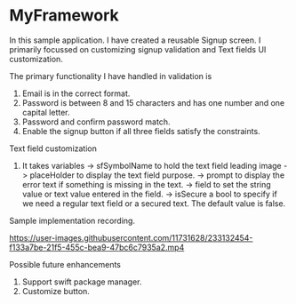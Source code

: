 # MyFramework

In this sample application. I have created a reusable Signup screen. I primarily focussed on customizing signup validation and Text fields UI customization. 

The primary functionality I have handled in validation is
  1) Email is in the correct format.
  2) Password is between 8 and 15 characters and has one number and one capital letter.
  3) Password and confirm password match.
  4) Enable the signup button if all three fields satisfy the constraints.
  
Text field customization
  1) It takes variables 
      -> sfSymbolName to hold the text field leading image
      -> placeHolder to display the text field purpose.
      -> prompt to display the error text if something is missing in the text.
      -> field to set the string value or text value entered in the field.
      -> isSecure a bool to specify if we need a regular text field or a secured text. The default value is false.
      

Sample implementation recording.



https://user-images.githubusercontent.com/11731628/233132454-f133a7be-21f5-455c-bea9-47bc6c7935a2.mp4




Possible future enhancements
  1. Support swift package manager.
  2. Customize button.
